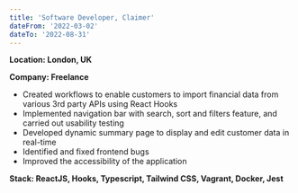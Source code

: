 ```yaml
---
title: 'Software Developer, Claimer'
dateFrom: '2022-03-02'
dateTo: '2022-08-31'
---
```

**Location: London, UK**

**Company: Freelance**

- Created workflows to enable customers to import financial data from various 3rd party APIs using React Hooks 
- Implemented navigation bar with search, sort and filters feature, and carried out usability testing
- Developed dynamic summary page to display and edit customer data in real-time
- Identified and fixed frontend bugs
- Improved the accessibility of the application

**Stack: ReactJS, Hooks, Typescript, Tailwind CSS, Vagrant, Docker, Jest**
